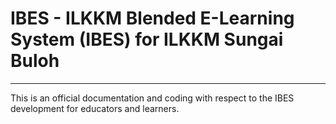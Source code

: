 # IBES - ILKKM Blended E-Learning System (IBES) for ILKKM Sungai Buloh
----------------------------------------------------------------------

This is an official documentation and coding with respect to the IBES development for educators and learners.
